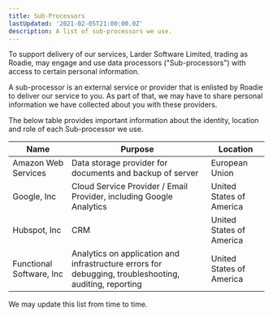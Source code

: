 ```yaml
---
title: Sub-Processors
lastUpdated: '2021-02-05T21:00:00.0Z'
description: A list of sub-processors we use.
---
```


To support delivery of our services, Larder Software Limited, trading as Roadie, may engage and use data processors ("Sub-processors") with access to certain personal information.

A sub-processor is an external service or provider that is enlisted by Roadie to deliver our service to you. As part of that, we may have to share personal information we have collected about you with these providers.

The below table provides important information about the identity, location and role of each Sub-processor we use.

| Name                     | Purpose                                                                                                | Location                 |
| ------------------------ | ------------------------------------------------------------------------------------------------------ | ------------------------ |
| Amazon Web Services      | Data storage provider for documents and backup of server                                               | European Union           |
| Google, Inc              | Cloud Service Provider / Email Provider, including Google Analytics                                    | United States of America |
| Hubspot, Inc             | CRM                                                                                                    | United States of America |
| Functional Software, Inc | Analytics on application and infrastructure errors for debugging, troubleshooting, auditing, reporting | United States of America |

We may update this list from time to time.
